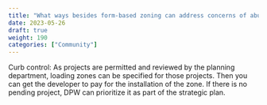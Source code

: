 ```yaml
---
title: "What ways besides form-based zoning can address concerns of abutters?"
date: 2023-05-26
draft: true
weight: 190
categories: ["Community"]
---
```

Curb control: As projects are permitted and reviewed by the planning department, loading zones can be specified for those projects. Then you can get the developer to pay for the installation of the zone. If there is no pending project, DPW can prioritize it as part of the strategic plan.


